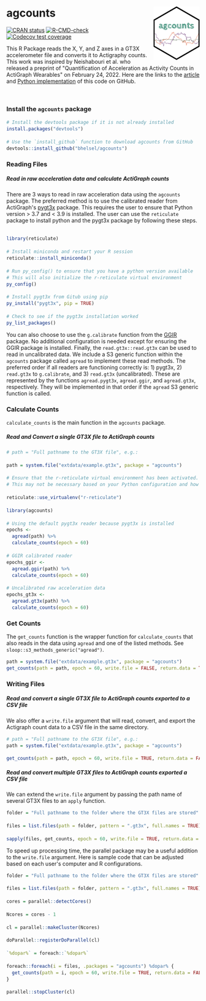 # agcounts <img src="man/figures/agcounts.png" align="right" height="139" />

<!-- badges: start -->
[![CRAN status](https://www.r-pkg.org/badges/version/agcounts)](https://CRAN.R-project.org/package=agcounts)
[![R-CMD-check](https://github.com/bhelsel/agcounts/actions/workflows/R-CMD-check.yaml/badge.svg)](https://github.com/bhelsel/agcounts/actions/workflows/R-CMD-check.yaml)
[![Codecov test coverage](https://codecov.io/gh/bhelsel/agcounts/branch/master/graph/badge.svg)](https://app.codecov.io/gh/bhelsel/agcounts?branch=master)
<!-- badges: end -->

This R Package reads the X, Y, and Z axes in a GT3X accelerometer file and converts it to Actigraphy counts. This work was inspired by Neishabouri et al. who released a preprint of "Quantification of Acceleration as Activity Counts in ActiGraph Wearables" on February 24, 2022. Here are the links to the <a href = https://www.researchsquare.com/article/rs-1370418/v1>article</a> and <a href = https://github.com/actigraph/agcounts>Python implementation</a> of this code on GitHub.

<br>

### Install the `agcounts` package
```r
# Install the devtools package if it is not already installed
install.packages("devtools")

# Use the `install_github` function to download agcounts from GitHub
devtools::install_github("bhelsel/agcounts")
```
### Reading Files

##### Read in raw acceleration data and calculate ActiGraph counts

There are 3 ways to read in raw acceleration data using the `agcounts` package.
The preferred method is to use the calibrated reader from ActiGraph's 
<a href = https://github.com/actigraph/pygt3x>pygt3x</a> package. This requires
the user to ensure that Python version > 3.7 and < 3.9 is installed. The user 
can use the `reticulate` package to install python and the pygt3x package by
following these steps.

```r

library(reticulate)

# Install miniconda and restart your R session
reticulate::install_miniconda()

# Run py_config() to ensure that you have a python version available
# This will also initialize the r-reticulate virtual environment
py_config()

# Install pygt3x from Gitub using pip
py_install("pygt3x", pip = TRUE)

# Check to see if the pygt3x installation worked
py_list_packages()

```

You can also choose to use the `g.calibrate` function from the 
<a href=https://github.com/wadpac/GGIR>GGIR</a> package. No additional 
configuration is needed except for ensuring the GGIR package is installed.
Finally, the `read.gt3x::read.gt3x` can be used to read in uncalibrated data.
We include a S3 generic function within the `agcounts` package called `agread`
to implement these read methods. The preferred order if all readers are
functioning correctly is: 1) pygt3x, 2) `read.gt3x` to `g.calibrate`, and 
3) `read.gt3x` (uncalibrated). These are represented by the functions `agread.pygt3x`, 
`agread.ggir`, and `agread.gt3x`, respectively. They will be implemented in that
order if the `agread` S3 generic function is called.

### Calculate Counts

`calculate_counts` is the main function in the `agcounts` package.

##### Read and Convert a single GT3X file to ActiGraph counts

```r
# path = "Full pathname to the GT3X file", e.g.:

path = system.file("extdata/example.gt3x", package = "agcounts")

# Ensure that the r-reticulate virtual environment has been activated.
# This may not be necessary based on your Python configuration and how you installed the python packages.

reticulate::use_virtualenv("r-reticulate")

library(agcounts)

# Using the default pygt3x reader because pygt3x is installed
epochs <- 
  agread(path) %>%
  calculate_counts(epoch = 60)
  
# GGIR calibrated reader
epochs_ggir <- 
  agread.ggir(path) %>%
  calculate_counts(epoch = 60)
  
# Uncalibrated raw acceleration data
epochs_gt3x <-
  agread.gt3x(path) %>%
  calculate_counts(epoch = 60)

```

### Get Counts

The `get_counts` function is the wrapper function for `calculate_counts` that
also reads in the data using `agread` and one of the listed methods. 
See `sloop::s3_methods_generic("agread")`.

```r
path = system.file("extdata/example.gt3x", package = "agcounts")
get_counts(path = path, epoch = 60, write.file = FALSE, return.data = TRUE)
```

### Writing Files

##### Read and convert a single GT3X file to ActiGraph counts exported to a CSV file

We also offer a `write.file` argument that will read, convert, and export the
Actigraph count data to a CSV file in the same directory.

```r
# path = "Full pathname to the GT3X file", e.g.:
path = system.file("extdata/example.gt3x", package = "agcounts")

get_counts(path = path, epoch = 60, write.file = TRUE, return.data = FALSE)
```

##### Read and convert multiple GT3X files to ActiGraph counts exported a CSV file

We can extend the `write.file` argument by passing the path name of several GT3X
files to an `apply` function.

```r
folder = "Full pathname to the folder where the GT3X files are stored"

files = list.files(path = folder, pattern = ".gt3x", full.names = TRUE)

sapply(files, get_counts, epoch = 60, write.file = TRUE, return.data = FALSE)
```

To speed up processing time, the parallel package may be a useful addition to
the `write.file` argument. Here is sample code that can be adjusted based on 
each user's computer and R configurations.

```r
folder = "Full pathname to the folder where the GT3X files are stored"

files = list.files(path = folder, pattern = ".gt3x", full.names = TRUE)

cores = parallel::detectCores()

Ncores = cores - 1

cl = parallel::makeCluster(Ncores)

doParallel::registerDoParallel(cl)

`%dopar%` = foreach::`%dopar%`

foreach::foreach(i = files, .packages = "agcounts") %dopar% {
  get_counts(path = i, epoch = 60, write.file = TRUE, return.data = FALSE)
}

parallel::stopCluster(cl)

```
